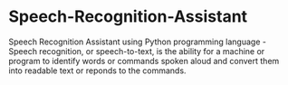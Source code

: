 # Speech-Recognition-Assistant
Speech Recognition Assistant using Python programming language -Speech recognition, or speech-to-text, is the ability for a machine or program to identify words or commands spoken aloud and convert them into readable text or reponds to the commands.
